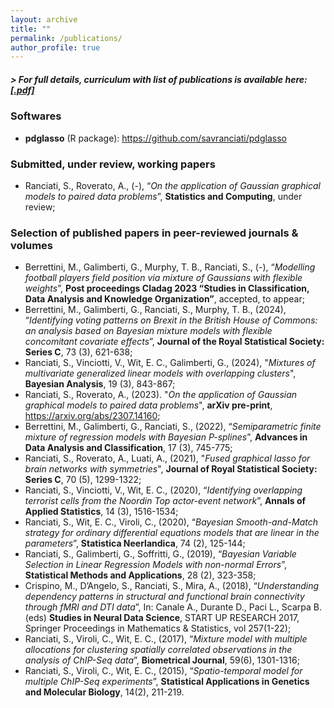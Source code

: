 ```yaml
---
layout: archive
title: ""
permalink: /publications/
author_profile: true
---
```

##### > For full details, curriculum with list of publications is available here: [**[.pdf]**](/files/ranciati_cv.pdf)

### Softwares
* **pdglasso** (R package): https://github.com/savranciati/pdglasso

### Submitted, under review, working papers

* Ranciati, S., Roverato, A., (-), “*On the application of Gaussian graphical models to paired data problems*”, **Statistics and Computing**, under review;

### Selection of published papers in peer-reviewed journals & volumes

* Berrettini, M., Galimberti, G., Murphy, T. B., Ranciati, S., (-), “*Modelling football players field position via mixture of Gaussians with flexible weights*”, **Post proceedings Cladag 2023 “Studies in Classification, Data Analysis and Knowledge Organization”**, accepted, to appear;
* Berrettini, M., Galimberti, G., Ranciati, S., Murphy, T. B., (2024), “*Identifying voting patterns on Brexit in the British House of Commons: an analysis based on Bayesian mixture models with flexible concomitant covariate effects*”, **Journal of the Royal Statistical Society: Series C**, 73 (3), 621-638;
* Ranciati, S., Vinciotti, V., Wit, E. C., Galimberti, G., (2024), "*Mixtures of multivariate generalized linear models with overlapping clusters*", **Bayesian Analysis**, 19 (3), 843-867;
* Ranciati, S., Roverato, A., (2023). "*On the application of Gaussian graphical models to paired data problems*", **arXiv pre-print**, https://arxiv.org/abs/2307.14160;
* Berrettini, M., Galimberti, G., Ranciati, S., (2022), “*Semiparametric finite mixture of regression models with Bayesian P-splines*”, **Advances in Data Analysis and Classification**, 17 (3), 745-775;
* Ranciati, S., Roverato, A., Luati, A., (2021), "*Fused graphical lasso for brain networks with symmetries*", **Journal of Royal Statistical Society: Series C**, 70 (5), 1299-1322;
* Ranciati, S., Vinciotti, V., Wit, E. C., (2020), “*Identifying overlapping terrorist cells from the Noordin Top actor-event network*”, **Annals of Applied Statistics**, 14 (3), 1516-1534;
* Ranciati, S., Wit, E. C., Viroli, C., (2020), “*Bayesian Smooth-and-Match strategy for ordinary differential equations models that are linear in the parameters*”, **Statistica Neerlandica**, 74 (2), 125-144;
* Ranciati, S., Galimberti, G., Soffritti, G., (2019), “*Bayesian Variable Selection in Linear Regression Models with non-normal Errors*”, **Statistical Methods and Applications**, 28 (2), 323-358;
* Crispino, M., D’Angelo, S., Ranciati, S., Mira, A., (2018), “*Understanding dependency patterns in structural and functional brain connectivity through fMRI and DTI data*”, In: Canale A., Durante D., Paci L., Scarpa B. (eds) **Studies in Neural Data Science**, START UP RESEARCH 2017, Springer Proceedings in Mathematics & Statistics, vol 257(1-22);
* Ranciati, S., Viroli, C., Wit, E. C., (2017), “*Mixture model with multiple allocations for clustering spatially correlated observations in the analysis of ChIP-Seq data*”, **Biometrical Journal**, 59(6), 1301-1316;
* Ranciati, S., Viroli, C., Wit, E. C., (2015), “*Spatio-temporal model for multiple ChIP-Seq experiments*”, **Statistical Applications in Genetics and Molecular Biology**, 14(2), 211-219.


